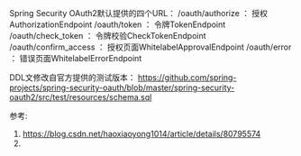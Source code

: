 Spring Security OAuth2默认提供的四个URL： 
/oauth/authorize ： 授权AuthorizationEndpoint
/oauth/token ： 令牌TokenEndpoint
/oauth/check_token ： 令牌校验CheckTokenEndpoint
/oauth/confirm_access ： 授权页面WhitelabelApprovalEndpoint
/oauth/error ： 错误页面WhitelabelErrorEndpoint


DDL文修改自官方提供的测试版本： 
https://github.com/spring-projects/spring-security-oauth/blob/master/spring-security-oauth2/src/test/resources/schema.sql 

参考:
1. https://blog.csdn.net/haoxiaoyong1014/article/details/80795574
2. 
